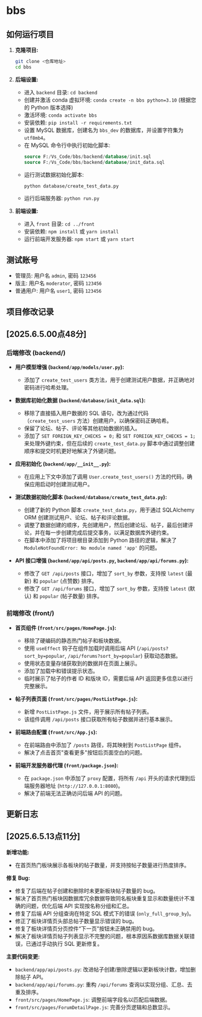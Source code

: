 # bbs
## 如何运行项目

1.  **克隆项目:**
    ```bash
    git clone <仓库地址>
    cd bbs
    ```

2.  **后端设置:**
    - 进入 `backend` 目录: `cd backend`
    - 创建并激活 conda 虚拟环境: `conda create -n bbs python=3.10` (根据您的 Python 版本选择)
    - 激活环境: `conda activate bbs`
    - 安装依赖: `pip install -r requirements.txt`
    - 设置 MySQL 数据库，创建名为 `bbs_dev` 的数据库，并设置字符集为 `utf8mb4`。
    - 在 MySQL 命令行中执行初始化脚本:
      ```sql
      source F:/Vs_Code/bbs/backend/database/init.sql
      source F:/Vs_Code/bbs/backend/database/init_data.sql
      ```
    - 运行测试数据初始化脚本:
      ```bash
      python database/create_test_data.py
      ```
    - 运行后端服务器: `python run.py`

3.  **前端设置:**
    - 进入 `front` 目录: `cd ../front`
    - 安装依赖: `npm install` 或 `yarn install`
    - 运行前端开发服务器: `npm start` 或 `yarn start`

## 测试账号

- 管理员: 用户名 `admin`, 密码 `123456`
- 版主: 用户名 `moderator`, 密码 `123456`
- 普通用户: 用户名 `user1`, 密码 `123456`




## 项目修改记录
## [2025.6.5.00点48分]
### 后端修改 (backend/)

- **用户模型增强 (`backend/app/models/user.py`):**
  - 添加了 `create_test_users` 类方法，用于创建测试用户数据，并正确地对密码进行哈希处理。

- **数据库初始化数据 (`backend/database/init_data.sql`):**
  - 移除了直接插入用户数据的 SQL 语句，改为通过代码（`create_test_users` 方法）创建用户，以确保密码正确哈希。
  - 保留了论坛、帖子、评论等其他初始数据的插入。
  - 添加了 `SET FOREIGN_KEY_CHECKS = 0;` 和 `SET FOREIGN_KEY_CHECKS = 1;` 来处理外键约束，但在后续的 `create_test_data.py` 脚本中通过调整创建顺序和提交时机更好地解决了外键问题。

- **应用初始化 (`backend/app/__init__.py`):**
  - 在应用上下文中添加了调用 `User.create_test_users()` 方法的代码，确保应用启动时创建测试用户。

- **测试数据初始化脚本 (`backend/database/create_test_data.py`):**
  - 创建了新的 Python 脚本 `create_test_data.py`，用于通过 SQLAlchemy ORM 创建测试用户、论坛、帖子和评论数据。
  - 调整了数据创建的顺序，先创建用户，然后创建论坛、帖子，最后创建评论，并在每一步创建完成后提交事务，以满足数据库外键约束。
  - 在脚本中添加了将项目根目录添加到 Python 路径的逻辑，解决了 `ModuleNotFoundError: No module named 'app'` 的问题。

- **API 接口增强 (`backend/app/api/posts.py`, `backend/app/api/forums.py`):**
  - 修改了 `GET /api/posts` 接口，增加了 `sort_by` 参数，支持按 `latest` (最新) 和 `popular` (点赞数) 排序。
  - 修改了 `GET /api/forums` 接口，增加了 `sort_by` 参数，支持按 `latest` (默认) 和 `popular` (帖子数量) 排序。

### 前端修改 (front/)

- **首页组件 (`front/src/pages/HomePage.js`):**
  - 移除了硬编码的静态热门帖子和板块数据。
  - 使用 `useEffect` 钩子在组件加载时调用后端 API (`/api/posts?sort_by=popular`, `/api/forums?sort_by=popular`) 获取动态数据。
  - 使用状态变量存储获取到的数据并在页面上展示。
  - 添加了加载中和错误提示状态。
  - 临时展示了帖子的作者 ID 和版块 ID，需要后端 API 返回更多信息以进行完整展示。

- **帖子列表页面 (`front/src/pages/PostListPage.js`):**
  - 新增 `PostListPage.js` 文件，用于展示所有帖子列表。
  - 该组件调用 `/api/posts` 接口获取所有帖子数据并进行基本展示。

- **前端路由配置 (`front/src/App.js`):**
  - 在前端路由中添加了 `/posts` 路径，将其映射到 `PostListPage` 组件。
  - 解决了点击首页"查看更多"按钮后页面空白的问题。

- **前端开发服务器代理 (`front/package.json`):**
  - 在 `package.json` 中添加了 `proxy` 配置，将所有 `/api` 开头的请求代理到后端服务器地址 (`http://127.0.0.1:8080`)。
  - 解决了前端无法正确访问后端 API 的问题。

## 更新日志
## [2025.6.5.13点11分]

**新增功能:**

-   在首页热门板块展示各板块的帖子数量，并支持按帖子数量进行热度排序。

**修复 Bug:**

-   修复了后端在帖子创建和删除时未更新板块帖子数量的 bug。
-   解决了首页热门板块因数据库冗余数据导致同名板块重复显示和数量统计不准确的问题，优化后端 API 实现按名称分组和汇总。
-   修复了后端 API 分组查询在特定 SQL 模式下的错误 (`only_full_group_by`)。
-   修正了板块详情页头部总帖子数量显示错误的 bug。
-   修复了板块详情页分页控件“下一页”按钮未正确禁用的 bug。
-   解决了板块详情页帖子列表显示不完整的问题，根本原因系数据库数据关联错误，已通过手动执行 SQL 更新修复。

**主要代码变更:**

-   `backend/app/api/posts.py`: 改进帖子创建/删除逻辑以更新板块计数，增加删除帖子 API。
-   `backend/app/api/forums.py`: 重构 `/api/forums` 查询以实现分组、汇总、去重及排序。
-   `front/src/pages/HomePage.js`: 调整前端字段名以匹配后端数据。
-   `front/src/pages/ForumDetailPage.js`: 完善分页逻辑和总数显示。
